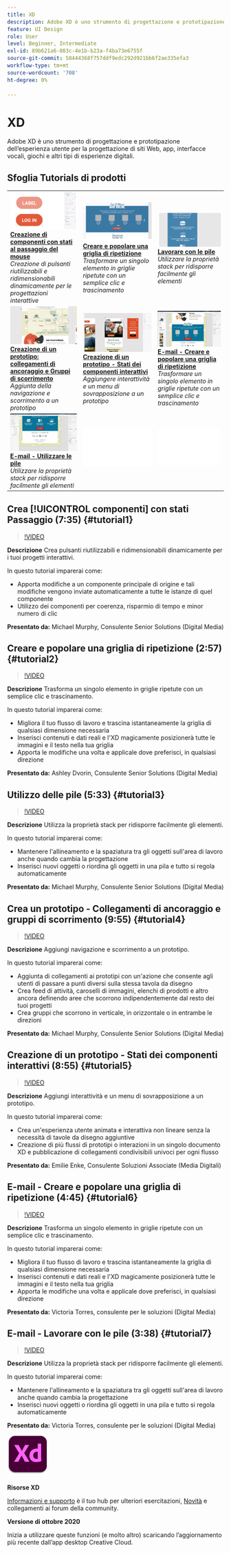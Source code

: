 ```yaml
---
title: XD
description: Adobe XD è uno strumento di progettazione e prototipazione dell’esperienza utente per la progettazione di siti Web, app, interfacce vocali, giochi e altri tipi di esperienze digitali
feature: UI Design
role: User
level: Beginner, Intermediate
exl-id: 89b621a6-083c-4e1b-b23a-f4ba73e6755f
source-git-commit: 58444368f757ddf9edc292d921bb6f2ae335efa3
workflow-type: tm+mt
source-wordcount: '708'
ht-degree: 0%

---
```


# XD

Adobe XD è uno strumento di progettazione e prototipazione dell’esperienza utente per la progettazione di siti Web, app, interfacce vocali, giochi e altri tipi di esperienze digitali.

## Sfoglia Tutorials di prodotti

<table style="table-layout:fixed">
<tr>
 <td>
   <a href="xd.md#tutorial1">
      <img alt="Creazione di componenti con stati al passaggio del mouse" src="../assets/Xd_hoverstates_components_thumbnail.jpg" />
   </a>
    <div>
   <a href="xd.md#tutorial1"><strong>Creazione di componenti con stati al passaggio del mouse</strong></a>
    </div>
    <em>Creazione di pulsanti riutilizzabili e ridimensionabili dinamicamente per le progettazioni interattive</em>
    <br>
  </td>
  <td>
    <a href="xd.md#tutorial2">
        <img alt="Creare e popolare una griglia di ripetizione" src="../assets/XD_repeatgrid_thumbnail.jpg" />
    </a>
    <div>
    <a href="xd.md#tutorial2"><strong>Creare e popolare una griglia di ripetizione</strong></a>
    </div>
    <em>Trasformare un singolo elemento in griglie ripetute con un semplice clic e trascinamento</em>
    <br>
  </td>
  <td>
   <a href="xd.md#tutorial3">
      <img alt="Utilizzo delle pile" src="../assets/xd_Stacks_thumbnail.jpg" />
   </a>
    <div>
    <a href="xd.md#tutorial3"><strong>Lavorare con le pile</strong></a>
    </div>
    <em>Utilizzare la proprietà stack per ridisporre facilmente gli elementi</em>
    <br>
  </td>
</tr>
<tr>
 <td>
    <a href="xd.md#tutorial4">
        <img alt="Crea un prototipo: collegamenti di ancoraggio e 
Gruppi di scorrimento" src="../assets/XD_Scrolls_Thumbnail_Murphy.jpg" />
    </a>
    <div>
    <a href="xd.md#tutorial4"><strong>Creazione di un prototipo: collegamenti di ancoraggio e 
Gruppi di scorrimento</strong></a>
    </div>
    <em>Aggiunta della navigazione e scorrimento a un prototipo</em>
    <br>
  </td>
  <td>
    <a href="xd.md#tutorial5">
        <img alt="Creazione di un prototipo - Stati dei componenti interattivi" src="../assets/XD_interactiveprototypes_enke.jpg" />
    </a>
    <div>
    <a href="xd.md#tutorial5"><strong>Creazione di un prototipo - Stati dei componenti interattivi</strong></a>
    </div>
    <em>Aggiungere interattività e un menu di sovrapposizione a un prototipo</em>
    <br>
  </td>
  <td>
   <a href="xd.md#tutorial6">
      <img alt="E-mail: creare e popolare una griglia di ripetizione" src="../assets/xd_repeat_torres.jpg" />
   </a>
    <div>
   <a href="xd.md#tutorial7"><strong>E-mail - Creare e popolare una griglia di ripetizione</strong></a>
    </div>
    <em>Trasformare un singolo elemento in griglie ripetute con un semplice clic e trascinamento</em>
    <br>
  </td>
</tr>
<tr>
 <td>
    <a href="xd.md#tutorial7">
        <img alt="E-mail - Lavorare con le pile" src="../assets/xd_stacks_torres.jpg" />
    </a>
    <div>
    <a href="xd.md#tutorial7"><strong>E-mail - Utilizzare le pile</strong></a>
    </div>
    <em>Utilizzare la proprietà stack per ridisporre facilmente gli elementi</em>
    <br>
  </td>
  <td>
    <img alt="Spaziatore" src="../assets/Whitespacer.png" />
    <div>
    <br>
  </td>
  <td>
    <img alt="Spaziatore" src="../assets/Whitespacer.png" />
    <div>
    <br>
  </td>
</tr>
</table>

## Crea [!UICONTROL componenti] con stati Passaggio (7:35) {#tutorial1}

>[!VIDEO](https://video.tv.adobe.com/v/326874?hidetitle=true)

**Descrizione**
Crea pulsanti riutilizzabili e ridimensionabili dinamicamente per i tuoi progetti interattivi.

In questo tutorial imparerai come:
* Apporta modifiche a un componente principale di origine e tali modifiche vengono inviate automaticamente a tutte le istanze di quel componente
* Utilizzo dei componenti per coerenza, risparmio di tempo e minor numero di clic

**Presentato da:**
Michael Murphy, Consulente Senior Solutions (Digital Media)

## Creare e popolare una griglia di ripetizione (2:57) {#tutorial2}

>[!VIDEO](https://video.tv.adobe.com/v/326955?hidetitle=true)

**Descrizione**
Trasforma un singolo elemento in griglie ripetute con un semplice clic e trascinamento.

In questo tutorial imparerai come:
* Migliora il tuo flusso di lavoro e trascina istantaneamente la griglia di qualsiasi dimensione necessaria
* Inserisci contenuti e dati reali e l&#39;XD magicamente posizionerà tutte le immagini e il testo nella tua griglia
* Apporta le modifiche una volta e applicale dove preferisci, in qualsiasi direzione

**Presentato da:**
Ashley Dvorin, Consulente Senior Solutions (Digital Media)

## Utilizzo delle pile (5:33) {#tutorial3}

>[!VIDEO](https://video.tv.adobe.com/v/326956?hidetitle=true)

**Descrizione**
Utilizza la proprietà stack per ridisporre facilmente gli elementi.

In questo tutorial imparerai come:
* Mantenere l&#39;allineamento e la spaziatura tra gli oggetti sull&#39;area di lavoro anche quando cambia la progettazione
* Inserisci nuovi oggetti o riordina gli oggetti in una pila e tutto si regola automaticamente

**Presentato da:**
Michael Murphy, Consulente Senior Solutions (Digital Media)

## Crea un prototipo - Collegamenti di ancoraggio e gruppi di scorrimento (9:55) {#tutorial4}

>[!VIDEO](https://video.tv.adobe.com/v/326957?hidetitle=true)

**Descrizione**
Aggiungi navigazione e scorrimento a un prototipo.

In questo tutorial imparerai come:
* Aggiunta di collegamenti ai prototipi con un&#39;azione che consente agli utenti di passare a punti diversi sulla stessa tavola da disegno
* Crea feed di attività, caroselli di immagini, elenchi di prodotti e altro ancora definendo aree che scorrono indipendentemente dal resto dei tuoi progetti
* Crea gruppi che scorrono in verticale, in orizzontale o in entrambe le direzioni

**Presentato da:**
Michael Murphy, Consulente Senior Solutions (Digital Media)

## Creazione di un prototipo - Stati dei componenti interattivi (8:55) {#tutorial5}

>[!VIDEO](https://video.tv.adobe.com/v/326958?hidetitle=true)

**Descrizione**
Aggiungi interattività e un menu di sovrapposizione a un prototipo.

In questo tutorial imparerai come:
* Crea un&#39;esperienza utente animata e interattiva non lineare senza la necessità di tavole da disegno aggiuntive
* Creazione di più flussi di prototipi o interazioni in un singolo documento XD e pubblicazione di collegamenti condivisibili univoci per ogni flusso

**Presentato da:**
Emilie Enke, Consulente Soluzioni Associate (Media Digitali)

## E-mail - Creare e popolare una griglia di ripetizione (4:45) {#tutorial6}

>[!VIDEO](https://video.tv.adobe.com/v/326775?hidetitle=true)

**Descrizione**
Trasforma un singolo elemento in griglie ripetute con un semplice clic e trascinamento.

In questo tutorial imparerai come:
* Migliora il tuo flusso di lavoro e trascina istantaneamente la griglia di qualsiasi dimensione necessaria
* Inserisci contenuti e dati reali e l&#39;XD magicamente posizionerà tutte le immagini e il testo nella tua griglia
* Apporta le modifiche una volta e applicale dove preferisci, in qualsiasi direzione

**Presentato da:**
Victoria Torres, consulente per le soluzioni (Digital Media)

## E-mail - Lavorare con le pile (3:38) {#tutorial7}

>[!VIDEO](https://video.tv.adobe.com/v/326759?hidetitle=true)

**Descrizione**
Utilizza la proprietà stack per ridisporre facilmente gli elementi.

In questo tutorial imparerai come:
* Mantenere l&#39;allineamento e la spaziatura tra gli oggetti sull&#39;area di lavoro anche quando cambia la progettazione
* Inserisci nuovi oggetti o riordina gli oggetti in una pila e tutto si regola automaticamente

**Presentato da:**
Victoria Torres, consulente per le soluzioni (Digital Media)

![Logo XD](../assets/xd_appicon_96.png)

**Risorse XD**

[Informazioni e supporto](https://helpx.adobe.com/it/support/xd.html) è il tuo hub per ulteriori esercitazioni, [Novità](https://helpx.adobe.com/xd/user-guide.html/xd/help/whats-new.ug.html) e collegamenti ai forum della community.

**Versione di ottobre 2020**

Inizia a utilizzare queste funzioni (e molto altro) scaricando l’aggiornamento più recente dall’app desktop Creative Cloud.
